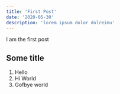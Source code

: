```yaml
---
title: 'First Post'
date: '2020-05-30'
description: 'lorem ipsum dolor dolreimu'
---
```


I am the first post

## Some title

1. Hello
2. Hi World
3. Gofbye world
